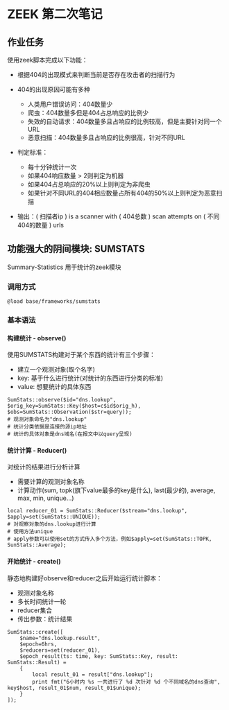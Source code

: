 # ZEEK 第二次笔记

## 作业任务

使用zeek脚本完成以下功能：

* 根据404的出现模式来判断当前是否存在攻击者的扫描行为
* 404的出现原因可能有多种
  * 人类用户错误访问：404数量少
  * 爬虫：404数量多但是404占总响应的比例少
  * 失效的自动请求：404数量多且占响应的比例较高，但是主要针对同一个URL
  * 恶意扫描：404数量多且占响应的比例很高，针对不同URL

* 判定标准：
  * 每十分钟统计一次
  * 如果404响应数量 > 2则判定为机器
  * 如果404占总响应的20%以上则判定为非爬虫
  * 如果针对不同URL的404相应数量占所有404的50%以上则判定为恶意扫描

* 输出：( 扫描者ip ) is a scanner with ( 404总数 ) scan attempts on ( 不同404的数量 ) urls

## 功能强大的阴间模块: SUMSTATS

Summary-Statistics 用于统计的zeek模块

### 调用方式

```
@load base/frameworks/sumstats
```

### 基本语法

#### 构建统计 - observe()

使用SUMSTATS构建对于某个东西的统计有三个步骤：

* 建立一个观测对象(取个名字)
* key: 基于什么进行统计(对统计的东西进行分类的标准)
* value: 想要统计的具体东西

```
SumStats::observe($id="dns.lookup", $orig_key=SumStats::Key($host=c$id$orig_h), $obs=SumStats::Observation($str=query));
# 观测对象命名为"dns.lookup"
# 统计分类依据是连接的源ip地址
# 统计的具体对象是dns域名(在报文中以query呈现)
```

#### 统计计算 - Reducer()

对统计的结果进行分析计算

* 需要计算的观测对象名称
* 计算动作(sum, topk(旗下value最多的key是什么), last(最少的), average, max, min, unique...)

```
local reducer_01 = SumStats::Reducer($stream="dns.lookup", $apply=set(SumStats::UNIQUE));
# 对观察对象的dns.lookup进行计算
# 使用方法unique
# apply参数可以使用set的方式传入多个方法，例如$apply=set(SumStats::TOPK, SunStats::Average);
```

#### 开始统计 - create()

静态地构建好observe和reducer之后开始运行统计脚本：

* 观测对象名称
* 多长时间统计一轮
* reducer集合
* 传出参数：统计结果

```
SumStats::create([
	$name="dns.lookup.result",
	$epoch=6hrs,
	$reducers=set(reducer_01),
	$epoch_result(ts: time, key: SumStats::Key, result: SumStats::Result) = 
	{
		local result_01 = result["dns.lookup"];
		print fmt("6小时内 %s 一共进行了 %d 次针对 %d 个不同域名的dns查询", key$host, result_01$num, result_01$unique);
	}
]);
```

